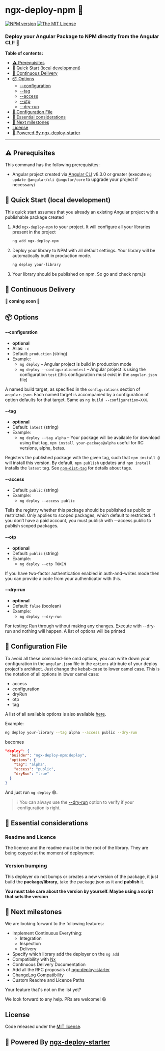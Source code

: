 # ngx-deploy-npm 🚀

[![NPM version][npm-image]][npm-url]
[![The MIT License](https://img.shields.io/badge/license-MIT-orange.svg?color=blue&style=flat-square)](http://opensource.org/licenses/MIT)

### **Deploy your Angular Package to NPM directly from the Angular CLI! 🚀**

**Table of contents:**

- [⚠️ Prerequisites](#prerequisites)
- [🚀 Quick Start (local development)](#quick-start)
- [🚀 Continuous Delivery](#continuous-delivery)
- [📦 Options](#options)
  - [--configuration](#--configuration)
  - [--tag](#--tag)
  - [--access](#--access)
  - [--otp](#--otp)
  - [--dry-run](#--dry-run)
- [📁 Configuration File](#configuration-file)
- [🧐 Essential considerations](#essential-considerations)
- [🏁 Next milestones](#next-milestones)
- [License](#license)
- [🚀 Powered By ngx-deploy-starter](#-powered-by-ngx-deploy-starter)

---

## ⚠️ Prerequisites <a name="prerequisites"></a>

This command has the following prerequisites:

- Angular project created via [Angular CLI](https://github.com/angular/angular-cli) v8.3.0 or greater (execute `ng update @angular/cli @angular/core` to upgrade your project if necessary)

## 🚀 Quick Start (local development) <a name="quick-start"></a>

This quick start assumes that you already an existing Angular project with a publishable package created

1. Add `ngx-deploy-npm` to your project. It will configure all your libraries present in the project

   ```sh
   ng add ngx-deploy-npm
   ```

2. Deploy your library to NPM with all default settings. Your library will be automatically built in production mode.

   ```sh
   ng deploy your-library
   ```

3. Your library should be published on npm. So go and check npm.js

## 🚀 Continuous Delivery <a name="continuous-delivery"></a>

**🚧 coming soon 🚧**

## 📦 Options <a name="options"></a>

#### --configuration

- **optional**
- Alias: `-c`
- Default: `production` (string)
- Example:
  - `ng deploy` – Angular project is build in production mode
  - `ng deploy --configuration=test` – Angular project is using the configuration `test` (this configuration must exist in the `angular.json` file)

A named build target, as specified in the `configurations` section of `angular.json`.
Each named target is accompanied by a configuration of option defaults for that target.
Same as `ng build --configuration=XXX`.

#### --tag

- **optional**
- Default: `latest` (string)
- Example:
  - `ng deploy --tag alpha` – Your package will be available for download using that tag, `npm install your-package@alpha` useful for RC versions, alpha, betas.

Registers the published package with the given tag, such that `npm install @` will install this version. By default, `npm publish` updates and `npm install` installs the `latest` tag. See [`npm-dist-tag`](https://docs.npmjs.com/cli/dist-tag) for details about tags.

#### --access

- Default: `public` (string)
- Example:
  - `ng deploy --access public`

Tells the registry whether this package should be published as public or restricted. Only applies to scoped packages, which default to restricted. If you don’t have a paid account, you must publish with --access public to publish scoped packages.

#### --otp

- **optional**
- Default: `public` (string)
- Example:
  - `ng deploy --otp TOKEN`

If you have two-factor authentication enabled in auth-and-writes mode then you can provide a code from your authenticator with this.

#### --dry-run

- **optional**
- Default: `false` (boolean)
- Example:
  - `ng deploy --dry-run`

For testing: Run through without making any changes. Execute with --dry-run and nothing will happen. A list of options will be printed

## 📁 Configuration File <a name="configuration-file"></a>

To avoid all these command-line cmd options, you can write down your configuration in the `angular.json` file in the `options` attribute of your deploy project's architect. Just change the kebab-case to lower camel case. This is the notation of all options in lower camel case:

- access
- configuration
- dryRun
- otp
- tag

A list of all available options is also available [here](https://github.com/bikecoders/ngx-deploy-npm/blob/master/src/deploy/schema.json).

Example:

```sh
ng deploy your-library --tag alpha --access public --dry-run
```

becomes

```json
"deploy": {
  "builder": "ngx-deploy-npm:deploy",
  "options": {
    "tag": "alpha",
    "access": "public",
    "dryRun": "true"
  }
}
```

And just run `ng deploy` 😄.

> ℹ️ You can always use the [--dry-run](#dry-run) option to verify if your configuration is right.

## 🧐 Essential considerations <a name="essential-considerations"></a>

### Readme and Licence

The licence and the readme must be in the root of the library. They are being copyed at the moment of deployment

### Version bumping

This deployer do not bumps or creates a new version of the package, it just build the **package/library**, take the package.json as it and **publish** it.

**You must take care about the version by yourself. Maybe using a script that sets the version**

## 🏁 Next milestones <a name="next-milestones"></a>

We are looking forward to the following features:

- Implement Continuous Everything:
  - Integration
  - Inspection
  - Delivery
- Specify which library add the deployer on the `ng add`
- Compatibility with [Nx](https://nx.dev)
- Continuous Delivery Documentation
- Add all the RFC proposals of [ngx-deploy-starter](https://github.com/angular-schule/ngx-deploy-starter)
- ChangeLog Compatibility
- Custom Readme and Licence Paths

Your feature that's not on the list yet?

We look forward to any help. PRs are welcome! 😃

## License <a name="license"></a>

Code released under the [MIT license](LICENSE).

## 🚀 Powered By [ngx-deploy-starter](https://github.com/angular-schule/ngx-deploy-starter)

[npm-url]: https://www.npmjs.com/package/ngx-deploy-npm
[npm-image]: https://badge.fury.io/js/ngx-deploy-npm.svg
